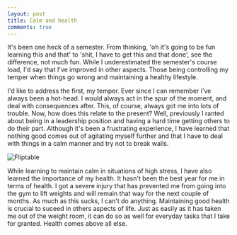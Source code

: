 ```yaml
---
layout: post
title: Calm and health 
comments: true
---
```


It's been one heck of a semester. From thinking, 'oh it's going to be fun learning this and that' to 'shit, I have to get this and that done', see the difference, not much fun. While I underestimated the semester's course load, I'd say that I've improved in other aspects. Those being controlling my temper when things go wrong and maintaining a healthy lifestyle. 

I'd like to address the first, my temper. Ever since I can remember i've always been a hot-head. I would always act in the spur of the moment, and deal with consequences after. This, of course, always got me into lots of trouble. Now, how does this relate to the present? Well, previously I ranted about being in a leadership position and having a hard time getting others to do their part. Although it's been a frustrating experience, I have learned that nothing good comes out of agitating myself further and that I have to deal with things in a calm manner and try not to break walls.

![Fliptable](/public/img/desk_flip.jpg)

While learning to maintain calm in situations of high stress, I have also learned the importance of my health. It hasn't been the best year for me in terms of health. I got a severe injury that has prevented me from going into the gym to lift weights and will remain that way for the next couple of months. As much as this sucks, I can't do anything. Maintaining good health is crucial to suceed in others aspects of life. Just as easily as it has taken me out of the weight room, it can do so as well for everyday tasks that I take for granted. Health comes above all else. 
